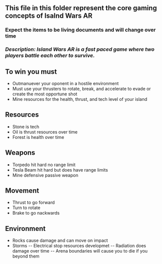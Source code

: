 ## This file in this folder represent the core gaming concepts of Isalnd Wars AR
### Expect the items to be living documents and will change over time

### *Description: Island Wars AR is a fast paced game where two players battle each other to survive.*
## To win you must
- Outmanuever your oponent in a hostile environment
- Must use your thrusters to rotate, break, and accelerate to evade or create the most opportune shot
- Mine resources for the health, thrust, and tech level of your island


## Resources
- Stone is tech
- Oil is thrust resources over time
- Forest is health over time

## Weapons
- Torpedo hit hard no range limit
- Tesla Beam hit hard but does have range limits
- Mine defensive passive weapon

## Movement
- Thrust to go forward
- Turn to rotate
- Brake to go nackwards

## Environment
- Rocks cause damage and can move on impact
- Storms
-- Electrical stop resources developmet
-- Radiation does damage over time
-- Arena boundaries will cause you to die if you beyond them

